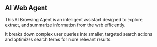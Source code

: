## AI Web Agent

This AI Browsing Agent is an intelligent assistant designed to explore, extract, and summarize information from the web efficiently.

It breaks down complex user queries into smaller, targeted search actions and optimizes search terms for more relevant results.
